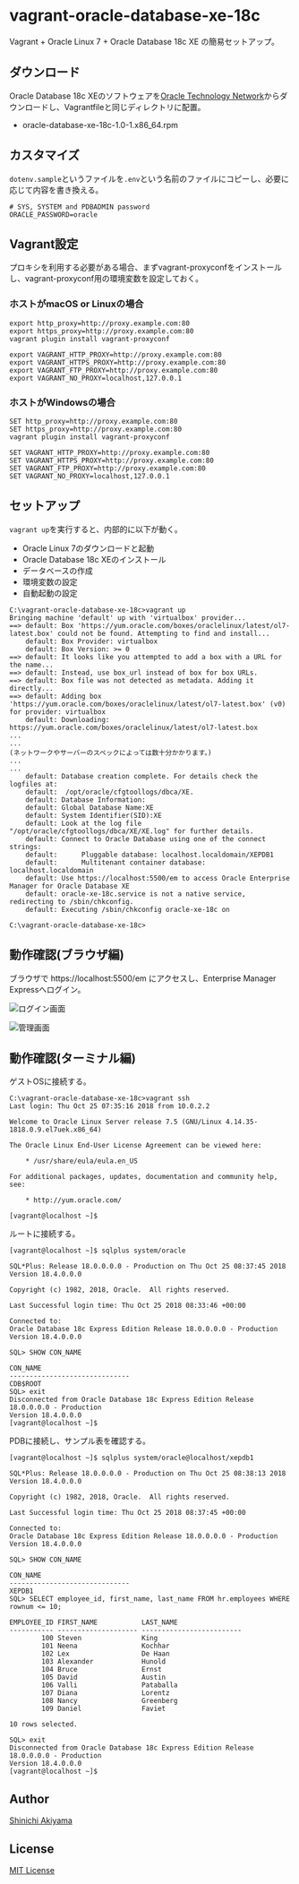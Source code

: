 vagrant-oracle-database-xe-18c
==============================

Vagrant + Oracle Linux 7 + Oracle Database 18c XE の簡易セットアップ。

ダウンロード
------------

Oracle Database 18c XEのソフトウェアを[Oracle Technology Network](https://www.oracle.com/technetwork/database/database-technologies/express-edition/downloads/index.html)からダウンロードし、Vagrantfileと同じディレクトリに配置。

* oracle-database-xe-18c-1.0-1.x86_64.rpm

カスタマイズ
------------

`dotenv.sample`というファイルを`.env`という名前のファイルにコピーし、必要に応じて内容を書き換える。

```
# SYS, SYSTEM and PDBADMIN password
ORACLE_PASSWORD=oracle
```

Vagrant設定
-----------

プロキシを利用する必要がある場合、まずvagrant-proxyconfをインストールし、vagrant-proxyconf用の環境変数を設定しておく。

### ホストがmacOS or Linuxの場合 ###

```
export http_proxy=http://proxy.example.com:80
export https_proxy=http://proxy.example.com:80
vagrant plugin install vagrant-proxyconf

export VAGRANT_HTTP_PROXY=http://proxy.example.com:80
export VAGRANT_HTTPS_PROXY=http://proxy.example.com:80
export VAGRANT_FTP_PROXY=http://proxy.example.com:80
export VAGRANT_NO_PROXY=localhost,127.0.0.1
```

### ホストがWindowsの場合 ###

```
SET http_proxy=http://proxy.example.com:80
SET https_proxy=http://proxy.example.com:80
vagrant plugin install vagrant-proxyconf

SET VAGRANT_HTTP_PROXY=http://proxy.example.com:80
SET VAGRANT_HTTPS_PROXY=http://proxy.example.com:80
SET VAGRANT_FTP_PROXY=http://proxy.example.com:80
SET VAGRANT_NO_PROXY=localhost,127.0.0.1
```

セットアップ
------------

`vagrant up`を実行すると、内部的に以下が動く。

* Oracle Linux 7のダウンロードと起動
* Oracle Database 18c XEのインストール
* データベースの作成
* 環境変数の設定
* 自動起動の設定

```
C:\vagrant-oracle-database-xe-18c>vagrant up
Bringing machine 'default' up with 'virtualbox' provider...
==> default: Box 'https://yum.oracle.com/boxes/oraclelinux/latest/ol7-latest.box' could not be found. Attempting to find and install...
    default: Box Provider: virtualbox
    default: Box Version: >= 0
==> default: It looks like you attempted to add a box with a URL for the name...
==> default: Instead, use box_url instead of box for box URLs.
==> default: Box file was not detected as metadata. Adding it directly...
==> default: Adding box 'https://yum.oracle.com/boxes/oraclelinux/latest/ol7-latest.box' (v0) for provider: virtualbox
    default: Downloading: https://yum.oracle.com/boxes/oraclelinux/latest/ol7-latest.box
...
...
(ネットワークやサーバーのスペックによっては数十分かかります。)
...
...
    default: Database creation complete. For details check the logfiles at:
    default:  /opt/oracle/cfgtoollogs/dbca/XE.
    default: Database Information:
    default: Global Database Name:XE
    default: System Identifier(SID):XE
    default: Look at the log file "/opt/oracle/cfgtoollogs/dbca/XE/XE.log" for further details.
    default: Connect to Oracle Database using one of the connect strings:
    default:      Pluggable database: localhost.localdomain/XEPDB1
    default:      Multitenant container database: localhost.localdomain
    default: Use https://localhost:5500/em to access Oracle Enterprise Manager for Oracle Database XE
    default: oracle-xe-18c.service is not a native service, redirecting to /sbin/chkconfig.
    default: Executing /sbin/chkconfig oracle-xe-18c on

C:\vagrant-oracle-database-xe-18c>
```

動作確認(ブラウザ編)
--------------------

ブラウザで https://localhost:5500/em にアクセスし、Enterprise Manager Expressへログイン。

![ログイン画面](localhost_5500_em_login.png)

![管理画面](localhost_5500_em_shell.png)

動作確認(ターミナル編)
----------------------

ゲストOSに接続する。

```
C:\vagrant-oracle-database-xe-18c>vagrant ssh
Last login: Thu Oct 25 07:35:16 2018 from 10.0.2.2

Welcome to Oracle Linux Server release 7.5 (GNU/Linux 4.14.35-1818.0.9.el7uek.x86_64)

The Oracle Linux End-User License Agreement can be viewed here:

    * /usr/share/eula/eula.en_US

For additional packages, updates, documentation and community help, see:

    * http://yum.oracle.com/

[vagrant@localhost ~]$
```

ルートに接続する。

```
[vagrant@localhost ~]$ sqlplus system/oracle

SQL*Plus: Release 18.0.0.0.0 - Production on Thu Oct 25 08:37:45 2018
Version 18.4.0.0.0

Copyright (c) 1982, 2018, Oracle.  All rights reserved.

Last Successful login time: Thu Oct 25 2018 08:33:46 +00:00

Connected to:
Oracle Database 18c Express Edition Release 18.0.0.0.0 - Production
Version 18.4.0.0.0

SQL> SHOW CON_NAME

CON_NAME
------------------------------
CDB$ROOT
SQL> exit
Disconnected from Oracle Database 18c Express Edition Release 18.0.0.0.0 - Production
Version 18.4.0.0.0
[vagrant@localhost ~]$
```

PDBに接続し、サンプル表を確認する。

```
[vagrant@localhost ~]$ sqlplus system/oracle@localhost/xepdb1

SQL*Plus: Release 18.0.0.0.0 - Production on Thu Oct 25 08:38:13 2018
Version 18.4.0.0.0

Copyright (c) 1982, 2018, Oracle.  All rights reserved.

Last Successful login time: Thu Oct 25 2018 08:37:45 +00:00

Connected to:
Oracle Database 18c Express Edition Release 18.0.0.0.0 - Production
Version 18.4.0.0.0

SQL> SHOW CON_NAME

CON_NAME
------------------------------
XEPDB1
SQL> SELECT employee_id, first_name, last_name FROM hr.employees WHERE rownum <= 10;

EMPLOYEE_ID FIRST_NAME           LAST_NAME
----------- -------------------- -------------------------
        100 Steven               King
        101 Neena                Kochhar
        102 Lex                  De Haan
        103 Alexander            Hunold
        104 Bruce                Ernst
        105 David                Austin
        106 Valli                Pataballa
        107 Diana                Lorentz
        108 Nancy                Greenberg
        109 Daniel               Faviet

10 rows selected.

SQL> exit
Disconnected from Oracle Database 18c Express Edition Release 18.0.0.0.0 - Production
Version 18.4.0.0.0
[vagrant@localhost ~]$
```

Author
------

[Shinichi Akiyama](https://github.com/shakiyam)

License
-------

[MIT License](http://www.opensource.org/licenses/mit-license.php)
